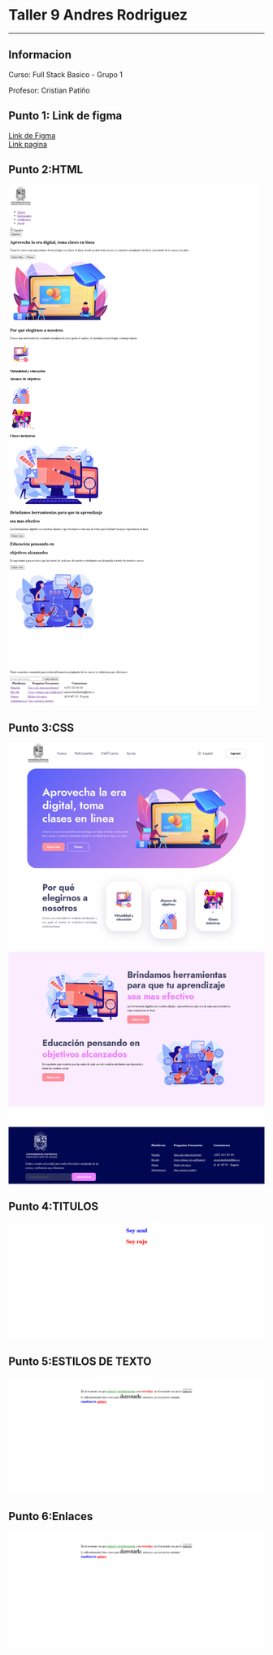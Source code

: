 <h1>Taller 9 Andres Rodriguez</h1>
<hr>

<h2>Informacion</h2>
<p>Curso: Full Stack Basico -
Grupo 1<p>
<p>Profesor: Cristian Patiño 

<h2>Punto 1: Link de figma</h2>
<a href="https://www.figma.com/file/rcfAXrThQL81DQv7RkU2j2/Ricardo-Andres-Rodriguez-Mendez-Exercise-figma?type=design&node-id=0-1&t=cQZkDbmCK8makycp-0" target="_blank">Link de Figma</a>

<br>
<a href="https://94andresrodriguez.github.io/taller-9-full-stack/">Link pagina</a>

<h2>Punto 2:HTML</h2>
<img src="./public/images/html.png" alt="html">

<h2>Punto 3:CSS</h2>
<img src="./public/images/html-css.png" alt="css">

<h2>Punto 4:TITULOS</h2>
<img src="./public/images/p-4html-css.png" alt="css">

<h2>Punto 5:ESTILOS DE TEXTO</h2>
<img src="./public/images/p-5html-css.png" alt="css">

<h2>Punto 6:Enlaces</h2>
<img src="./public/images/p-5html-css.png" alt="css">
